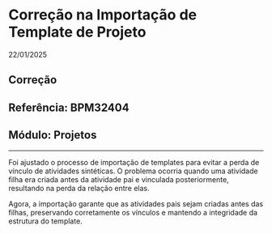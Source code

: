 # Correção na Importação de Template de Projeto
22/01/2025
## Correção
## Referência: BPM32404
## Módulo: Projetos
***

Foi ajustado o processo de importação de templates para evitar a perda de vínculo de atividades sintéticas. O problema ocorria quando uma atividade filha era criada antes da atividade pai e vinculada posteriormente, resultando na perda da relação entre elas.

Agora, a importação garante que as atividades pais sejam criadas antes das filhas, preservando corretamente os vínculos e mantendo a integridade da estrutura do template.